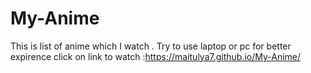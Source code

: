 # My-Anime

This is list of anime which I watch . 
Try to use laptop or pc for better expirence 
click on link to watch :https://maitulya7.github.io/My-Anime/
